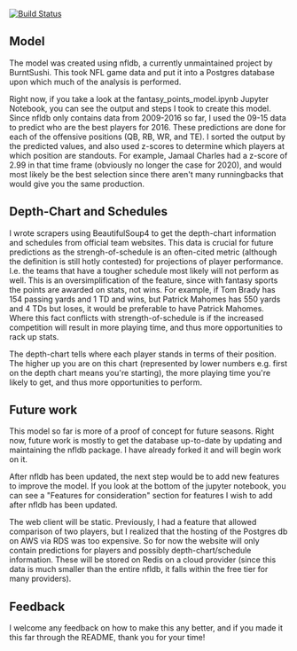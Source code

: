 [![Build Status](https://travis-ci.org/dlin96/sport-site.svg?branch=master)](https://travis-ci.org/dlin96/sport-site)

## Model

The model was created using nfldb, a currently unmaintained project by BurntSushi. This took NFL game data and put it into a Postgres database upon which much of the analysis is performed. 

Right now, if you take a look at the fantasy_points_model.ipynb Jupyter Notebook, you can see the output and steps I took to create this model. Since nfldb only contains data from 2009-2016 so far, I used the 09-15 data to predict who are the best players for 2016. These predictions are done for each of the offensive positions (QB, RB, WR, and TE). I sorted the output by the predicted values, and also used z-scores to determine which players at which position are standouts. For example, Jamaal Charles had a z-score of 2.99 in that time frame (obviously no longer the case for 2020), and would most likely be the best selection since there aren't many runningbacks that would give you the same production. 

## Depth-Chart and Schedules
I wrote scrapers using BeautifulSoup4 to get the depth-chart information and schedules from official team websites. This data is crucial for future predictions as the strengh-of-schedule is an often-cited metric (although the definition is still hotly contested) for projections of player performance. I.e. the teams that have a tougher schedule most likely will not perform as well. This is an oversimplification of the feature, since with fantasy sports the points are awarded on stats, not wins. For example, if Tom Brady has 154 passing yards and 1 TD and wins, but Patrick Mahomes has 550 yards and 4 TDs but loses, it would be preferable to have Patrick Mahomes. Where this fact conflicts with strength-of-schedule is if the increased competition will result in more playing time, and thus more opportunities to rack up stats. 

The depth-chart tells where each player stands in terms of their position. The higher up you are on this chart (represented by lower numbers e.g. first on the depth chart means you're starting), the more playing time you're likely to get, and thus more opportunities to perform.

## Future work

This model so far is more of a proof of concept for future seasons. Right now, future work is mostly to get the database up-to-date by updating and maintaining the nfldb package. I have already forked it and will begin work on it. 

After nfldb has been updated, the next step would be to add new features to improve the model. If you look at the bottom of the jupyter notebook, you can see a "Features for consideration" section for features I wish to add after nfldb has been updated.

The web client will be static. Previously, I had a feature that allowed comparison of two players, but I realized that the hosting of the Postgres db on AWS via RDS was too expensive. So for now the website will only contain predictions for players and possibly depth-chart/schedule information. These will be stored on Redis on a cloud provider (since this data is much smaller than the entire nfldb, it falls within the free tier for many providers). 

## Feedback

I welcome any feedback on how to make this any better, and if you made it this far through the README, thank you for your time!
